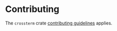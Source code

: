 # Contributing

The `crossterm` crate
[contributing guidelines](https://github.com/crossterm-rs/crossterm/blob/master/docs/CONTRIBUTING.md) applies.
